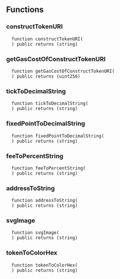 


## Functions
### constructTokenURI
```solidity
  function constructTokenURI(
  ) public returns (string)
```




### getGasCostOfConstructTokenURI
```solidity
  function getGasCostOfConstructTokenURI(
  ) public returns (uint256)
```




### tickToDecimalString
```solidity
  function tickToDecimalString(
  ) public returns (string)
```




### fixedPointToDecimalString
```solidity
  function fixedPointToDecimalString(
  ) public returns (string)
```




### feeToPercentString
```solidity
  function feeToPercentString(
  ) public returns (string)
```




### addressToString
```solidity
  function addressToString(
  ) public returns (string)
```




### svgImage
```solidity
  function svgImage(
  ) public returns (string)
```




### tokenToColorHex
```solidity
  function tokenToColorHex(
  ) public returns (string)
```




